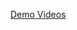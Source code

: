[Demo Videos](https://drive.google.com/drive/folders/1VqCXe0BzUA_SgP0ydtZjBER0HKN-Y4hi?usp=share_link)
